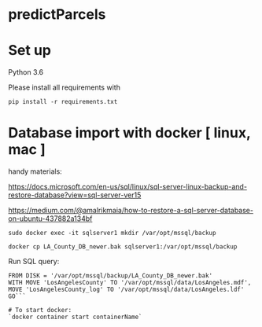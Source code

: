 # predictParcels

# Set up

Python 3.6

Please install all requirements with

```pip install -r requirements.txt``` 

# Database import with docker [ linux, mac ]

handy materials:

https://docs.microsoft.com/en-us/sql/linux/sql-server-linux-backup-and-restore-database?view=sql-server-ver15

https://medium.com/@amalrikmaia/how-to-restore-a-sql-server-database-on-ubuntu-437882a134bf

```sudo docker exec -it sqlserver1 mkdir /var/opt/mssql/backup```
  
```docker cp LA_County_DB_newer.bak sqlserver1:/var/opt/mssql/backup```

Run SQL query:
 ```RESTORE DATABASE LosAngeles
 FROM DISK = '/var/opt/mssql/backup/LA_County_DB_newer.bak'
 WITH MOVE 'LosAngelesCounty' TO '/var/opt/mssql/data/LosAngeles.mdf',
 MOVE 'LosAngelesCounty_log' TO '/var/opt/mssql/data/LosAngeles.ldf'
 GO```

# To start docker:
`docker container start containerName`